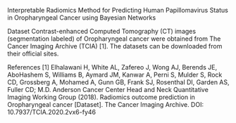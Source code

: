 Interpretable Radiomics Method for Predicting Human Papillomavirus Status in Oropharyngeal Cancer using Bayesian Networks

Dataset
Contrast-enhanced Computed Tomography (CT) images (segmentation labeled) of Oropharyngeal cancer were obtained from The Cancer Imaging Archive (TCIA) [1]. The datasets can be downloaded from their official sites.


References
[1] Elhalawani H, White AL, Zafereo J, Wong AJ, Berends JE, AboHashem S, Williams B, Aymard JM, Kanwar A, Perni S, Mulder S, Rock CD, Grossberg A, Mohamed A, Gunn GB, Frank SJ, Rosenthal DI, Garden AS, Fuller CD;  M.D. Anderson Cancer Center Head and Neck Quantitative Imaging Working Group (2018). Radiomics outcome prediction in Oropharyngeal cancer [Dataset]. The Cancer Imaging Archive. DOI: 10.7937/TCIA.2020.2vx6-fy46
